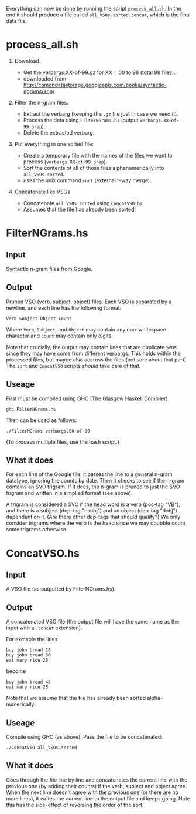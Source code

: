 Everything can now be done by running the script `process_all.sh`.
In the end it should produce a file called `all_VSOs.sorted.concat`, which is the final
data file.

# process_all.sh #

1. Download:
    - Get the verbargs.XX-of-99.gz for XX = 00 to 98 (total 99 files).
    - downloaded from http://comondatastorage.googleapis.com/books/syntactic-ngrams/eng/
    
2. Filter the n-gram files:
    - Extract the verbarg (keeping the `.gz` file just in case we need it).
    - Process the data using `FilterNGrams.hs` (output `verbargs.XX-of-99.prep`).
    - Delete the extracted verbarg.
    
3. Put everything in one sorted file:
    - Create a temporary file with the names of the files we want to process (`verbargs.XX-of-99.prep`).
    - Sort the contents of all of those files alphanumerically into `all_VSOs.sorted`.
    - uses the unix command `sort` (external r-way merge).
    
4. Concatenate like VSOs
    - Concatenate `all_VSOs.sorted` using `ConcatVSO.hs`
    - Assumes that the file has already been sorted!


# FilterNGrams.hs #

## Input ##
Syntactic n-gram files from Google.

## Output ##
Pruned VSO (verb, subject, object) files. Each VSO is separated by a newline, and
each line has the following format:

    Verb Subject Object Count

Where `Verb`, `Subject`, and `Object` may contain any non-whitespace character and
`count` may contain only digits.

Note that crucially, the output may contain lines that are duplicate `SVO`s since they
may have come from different verbargs. This holds within the processed files, but maybe
also accross the files (not sure about that part). The `sort` and `ConcatVSO` scripts
_should_ take care of that.

## Useage ##
First must be compiled using GHC (The Glasgow Haskell Compiler)

    ghc FilterNGrams.hs

Then can be used as follows:

    ./FilterNGrams verbargs.00-of-99

(To process multiple files, use the bash script.)

## What it does ##
For each line of the Google file, it parses the line to a general n-gram
datatype, ignoring the counts by date. Then it checks to see if the n-gram contains
an SVO trigram. If it does, the n-gram is pruned to just the SVO trigram and written
in a simplied format (see above). 

A trigram is considered a SVO if the head word is a verb (pos-tag "VB"), and there is
a subject (dep-tag "nsubj") and an object (dep-tag "dobj") dependent on it. (Are there
other dep-tags that should qualify?) We only consider trigrams where the verb is the 
head since we may doubble count some trigrams otherwise. 

# ConcatVSO.hs #

## Input ##
A VSO file (as outputted by FilterNGrams.hs).

## Output ##
A concatenated VSO file (the output file will have the same name as the input
with a `.concat` extension).

For exmaple the lines

    buy john bread 18
    buy john bread 30
    eat mary rice 28

become

    buy john bread 48
    eat mary rice 28

Note that we assume that the file has already been sorted alpha-numerically. 

## Useage ##
Compile using GHC (as above). Pass the file to be concatenated:

    ./ConcatVSO all_VSOs.sorted

## What it does ##
Goes through the file line by line and concatenates the current line with the previous
one (by adding their counts) if the verb, subject and object agree. When the next line
doesn't agree with the previous one (or there are no more lines), it writes the current 
line to the output file and keeps going. Note this has the side-effect of reversing the 
order of the sort. 

